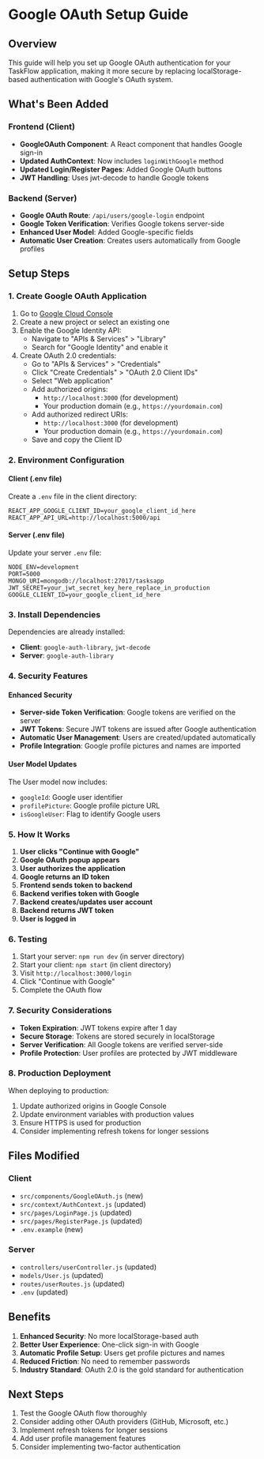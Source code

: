 # Google OAuth Setup Guide

## Overview
This guide will help you set up Google OAuth authentication for your TaskFlow application, making it more secure by replacing localStorage-based authentication with Google's OAuth system.

## What's Been Added

### Frontend (Client)
- **GoogleOAuth Component**: A React component that handles Google sign-in
- **Updated AuthContext**: Now includes `loginWithGoogle` method
- **Updated Login/Register Pages**: Added Google OAuth buttons
- **JWT Handling**: Uses jwt-decode to handle Google tokens

### Backend (Server)
- **Google OAuth Route**: `/api/users/google-login` endpoint
- **Google Token Verification**: Verifies Google tokens server-side
- **Enhanced User Model**: Added Google-specific fields
- **Automatic User Creation**: Creates users automatically from Google profiles

## Setup Steps

### 1. Create Google OAuth Application

1. Go to [Google Cloud Console](https://console.cloud.google.com/)
2. Create a new project or select an existing one
3. Enable the Google Identity API:
   - Navigate to "APIs & Services" > "Library"
   - Search for "Google Identity" and enable it
4. Create OAuth 2.0 credentials:
   - Go to "APIs & Services" > "Credentials"
   - Click "Create Credentials" > "OAuth 2.0 Client IDs"
   - Select "Web application"
   - Add authorized origins:
     - `http://localhost:3000` (for development)
     - Your production domain (e.g., `https://yourdomain.com`)
   - Add authorized redirect URIs:
     - `http://localhost:3000` (for development)
     - Your production domain (e.g., `https://yourdomain.com`)
   - Save and copy the Client ID

### 2. Environment Configuration

#### Client (.env file)
Create a `.env` file in the client directory:
```env
REACT_APP_GOOGLE_CLIENT_ID=your_google_client_id_here
REACT_APP_API_URL=http://localhost:5000/api
```

#### Server (.env file)
Update your server `.env` file:
```env
NODE_ENV=development
PORT=5000
MONGO_URI=mongodb://localhost:27017/tasksapp
JWT_SECRET=your_jwt_secret_key_here_replace_in_production
GOOGLE_CLIENT_ID=your_google_client_id_here
```

### 3. Install Dependencies

Dependencies are already installed:
- **Client**: `google-auth-library`, `jwt-decode`
- **Server**: `google-auth-library`

### 4. Security Features

#### Enhanced Security
- **Server-side Token Verification**: Google tokens are verified on the server
- **JWT Tokens**: Secure JWT tokens are issued after Google authentication
- **Automatic User Management**: Users are created/updated automatically
- **Profile Integration**: Google profile pictures and names are imported

#### User Model Updates
The User model now includes:
- `googleId`: Google user identifier
- `profilePicture`: Google profile picture URL
- `isGoogleUser`: Flag to identify Google users

### 5. How It Works

1. **User clicks "Continue with Google"**
2. **Google OAuth popup appears**
3. **User authorizes the application**
4. **Google returns an ID token**
5. **Frontend sends token to backend**
6. **Backend verifies token with Google**
7. **Backend creates/updates user account**
8. **Backend returns JWT token**
9. **User is logged in**

### 6. Testing

1. Start your server: `npm run dev` (in server directory)
2. Start your client: `npm start` (in client directory)
3. Visit `http://localhost:3000/login`
4. Click "Continue with Google"
5. Complete the OAuth flow

### 7. Security Considerations

- **Token Expiration**: JWT tokens expire after 1 day
- **Secure Storage**: Tokens are stored securely in localStorage
- **Server Verification**: All Google tokens are verified server-side
- **Profile Protection**: User profiles are protected by JWT middleware

### 8. Production Deployment

When deploying to production:
1. Update authorized origins in Google Console
2. Update environment variables with production values
3. Ensure HTTPS is used for production
4. Consider implementing refresh tokens for longer sessions

## Files Modified

### Client
- `src/components/GoogleOAuth.js` (new)
- `src/context/AuthContext.js` (updated)
- `src/pages/LoginPage.js` (updated)
- `src/pages/RegisterPage.js` (updated)
- `.env.example` (new)

### Server
- `controllers/userController.js` (updated)
- `models/User.js` (updated)
- `routes/userRoutes.js` (updated)
- `.env` (updated)

## Benefits

1. **Enhanced Security**: No more localStorage-based auth
2. **Better User Experience**: One-click sign-in with Google
3. **Automatic Profile Setup**: Users get profile pictures and names
4. **Reduced Friction**: No need to remember passwords
5. **Industry Standard**: OAuth 2.0 is the gold standard for authentication

## Next Steps

1. Test the Google OAuth flow thoroughly
2. Consider adding other OAuth providers (GitHub, Microsoft, etc.)
3. Implement refresh tokens for longer sessions
4. Add user profile management features
5. Consider implementing two-factor authentication
